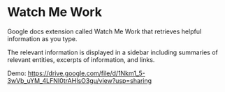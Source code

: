 # Watch Me Work
Google docs extension called Watch Me Work that retrieves helpful information as you type.

The relevant information is displayed in a sidebar including summaries of relevant entities, excerpts of information, and links.

Demo: https://drive.google.com/file/d/1Nkm1_5-3wVb_uYM_4LFNI0trAHIsO3gu/view?usp=sharing
